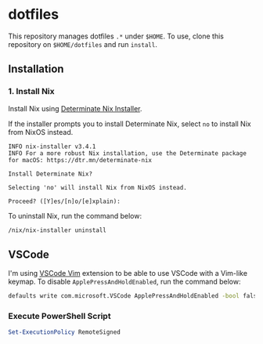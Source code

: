 # dotfiles

This repository manages dotfiles `.*` under `$HOME`. To use, clone this repository on `$HOME/dotfiles` and run `install`.

## Installation

### 1. Install Nix

Install Nix using [Determinate Nix Installer](https://github.com/DeterminateSystems/nix-installer).

If the installer prompts you to install Determinate Nix, select `no` to install Nix from NixOS instead.

```
INFO nix-installer v3.4.1
INFO For a more robust Nix installation, use the Determinate package for macOS: https://dtr.mn/determinate-nix

Install Determinate Nix?

Selecting 'no' will install Nix from NixOS instead.

Proceed? ([Y]es/[n]o/[e]xplain):
```

To uninstall Nix, run the command below:

```bash
/nix/nix-installer uninstall
```

## VSCode

I'm using [VSCode Vim](https://github.com/VSCodeVim/Vim) extension to be able to use VSCode with a Vim-like keymap.
To disable `ApplePressAndHoldEnabled`, run the command below:

```bash
defaults write com.microsoft.VSCode ApplePressAndHoldEnabled -bool false
```

### Execute PowerShell Script

```powershell
Set-ExecutionPolicy RemoteSigned
```
